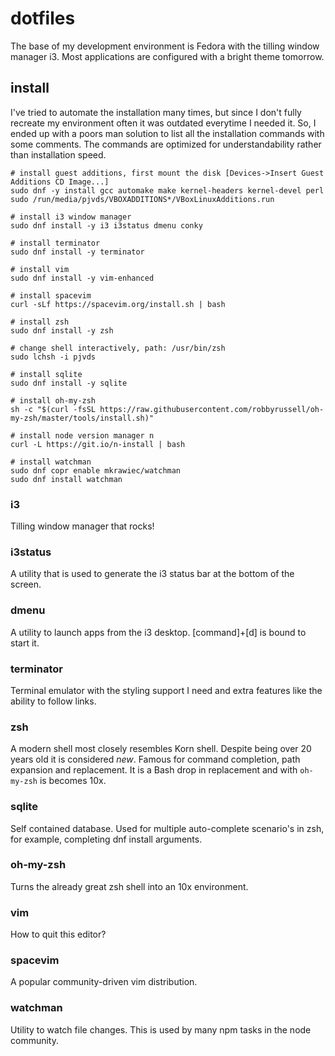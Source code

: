 # dotfiles

The base of my development environment is Fedora with the tilling window manager i3. Most applications are configured with a bright theme tomorrow.

## install

I've tried to automate the installation many times, but since I don't fully recreate my environment often it was outdated everytime I needed it. So, I ended up with a poors man solution to list all the installation commands with some comments. The commands are optimized for understandability rather than installation speed.

```
# install guest additions, first mount the disk [Devices->Insert Guest Additions CD Image...]
sudo dnf -y install gcc automake make kernel-headers kernel-devel perl
sudo /run/media/pjvds/VBOXADDITIONS*/VBoxLinuxAdditions.run

# install i3 window manager
sudo dnf install -y i3 i3status dmenu conky

# install terminator
sudo dnf install -y terminator

# install vim
sudo dnf install -y vim-enhanced

# install spacevim
curl -sLf https://spacevim.org/install.sh | bash

# install zsh
sudo dnf install -y zsh

# change shell interactively, path: /usr/bin/zsh
sudo lchsh -i pjvds

# install sqlite
sudo dnf install -y sqlite

# install oh-my-zsh
sh -c "$(curl -fsSL https://raw.githubusercontent.com/robbyrussell/oh-my-zsh/master/tools/install.sh)"

# install node version manager n
curl -L https://git.io/n-install | bash

# install watchman
sudo dnf copr enable mkrawiec/watchman
sudo dnf install watchman
```

### i3

Tilling window manager that rocks!

### i3status

A utility that is used to generate the i3 status bar at the bottom of the screen.

### dmenu

A utility to launch apps from the i3 desktop. [command]+[d] is bound to start it.

### terminator

Terminal emulator with the styling support I need and extra features like the ability to follow links.

### zsh

A modern shell most closely resembles Korn shell. Despite being over 20 years old it is considered _new_. Famous for command completion, path expansion and replacement. It is a Bash drop in replacement and with `oh-my-zsh` is becomes 10x.

### sqlite

Self contained database. Used for multiple auto-complete scenario's in zsh, for example, completing dnf install arguments.

### oh-my-zsh

Turns the already great zsh shell into an 10x environment.

### vim

How to quit this editor?

### spacevim

A popular community-driven vim distribution.

### watchman

Utility to watch file changes. This is used by many npm tasks in the node community.
